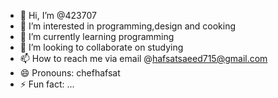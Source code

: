 - 👋 Hi, I’m @423707
- 👀 I’m interested in programming,design and cooking 
- 🌱 I’m currently learning programming 
- 💞️ I’m looking to collaborate on studying 
- 📫 How to reach me via email @hafsatsaeed715@gmail.com
- 😄 Pronouns: chefhafsat
- ⚡ Fun fact: ...

<!---
423707/423707 is a ✨ special ✨ repository because its `README.md` (this file) appears on your GitHub profile.
You can click the Preview link to take a look at your changes.
--->
